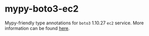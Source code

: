 # mypy-boto3-ec2

Mypy-friendly type annotations for `boto3` 1.10.27 `ec2` service.
More information can be found [here](https://github.com/vemel/mypy_boto3).
